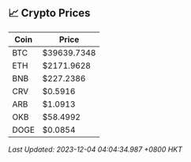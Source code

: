## 📈 Crypto Prices

| Coin | Price |
| ---- | ----- |
| BTC | $39639.7348 |
| ETH | $2171.9628 |
| BNB | $227.2386 |
| CRV | $0.5916 |
| ARB | $1.0913 |
| OKB | $58.4992 |
| DOGE | $0.0854 |

_Last Updated: 2023-12-04 04:04:34.987 +0800 HKT_